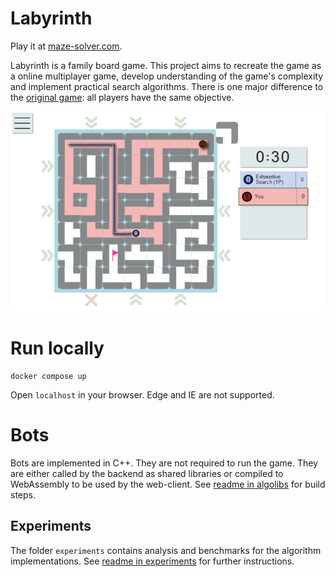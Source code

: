 # Labyrinth

Play it at [maze-solver.com](https://maze-solver.com).

Labyrinth is a family board game. This project aims to recreate the game as a online multiplayer game, develop understanding of the game's complexity and implement practical search algorithms. There is one major difference to the [original game](https://www.ravensburger.com/spielanleitungen/ecm/Spielanleitungen/Labyrinth_26448_GB.pdf): all players have the same objective.

![A live game](.github/labyrinth.png)

# Run locally

    docker compose up

Open `localhost` in your browser. Edge and IE are not supported.

# Bots
Bots are implemented in C++. They are not required to run the game. They are either called by the backend as shared libraries or compiled to WebAssembly to be used by the web-client. See [readme in algolibs](algolibs/readme.md) for build steps.

## Experiments
The folder `experiments` contains analysis and benchmarks for the algorithm implementations.
See [readme in experiments](experiments/readme.md) for further instructions.
